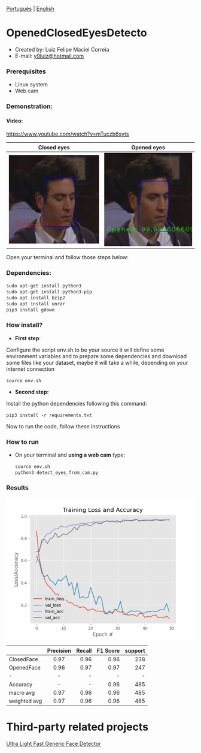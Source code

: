 [Português](https://github.com/y9luiz/OpenedClosedEyesDetector/blob/main/README.md) | [English](https://github.com/y9luiz/OpenedClosedEyesDetector/blob/main/README_ENG.md) 

# OpenedClosedEyesDetecto

* Created by: Luiz Felipe Maciel Correia
* E-mail: y9luiz@hotmail.com


### Prerequisites

* Linux system
* Web cam

### Demonstration:

#### Video: 

https://www.youtube.com/watch?v=mTuczb6syts

Closed eyes            |  Opened eyes
:-------------------------:|:-------------------------:
![](demo_closed_img.jpg)  |  ![](demo_opened_img.jpg)

Open your terminal and follow those steps below:


### Dependencies:

    sudo apt-get install python3
    sudo apt-get install python3-pip
    sudo apt install bzip2
    sudo apt install unrar
    pip3 install gdown

### How install?

*   <b>First step</b>:

Configure the script env.sh to be your source it will define some environment variables and to prepare some dependencies and download some files like your dataset, maybe it will take a while, depending on your internet connection

    source env.sh

*   <b>Second step:</b>

Install the python dependencies following this command:

    pip3 install -r requirements.txt

Now to run the code, follow these instructions

### How to run

*   On your terminal and <b>using a web cam</b> type:


    ```
    source env.sh
    python3 detect_eyes_from_cam.py
    ```

### Results

![imagem](plot_novo.png)

|      |  Precision  |    Recall    |    F1 Score       |   support       |
| :---         |     :---:      |          ---: |      ---:  |     ---:  |
| ClosedFace   | 0.97     |  0.96   | 0.96      |     238      |
| OpenedFace     | 0.96       | 0.97    |      0.97    |     247      |
| -     | -       | -    |      -    |     -     |
| Accuracy     |   -     | -    |      0.96    |     485      |
| macro avg     | 0.97       | 0.96    |      0.96    |     485      |
| weighted avg     | 0.97       | 0.96    |      0.96    |     485      |

# Third-party related projects


[Ultra Light Fast Generic Face Detector](https://github.com/Linzaer/Ultra-Light-Fast-Generic-Face-Detector-1MB)
